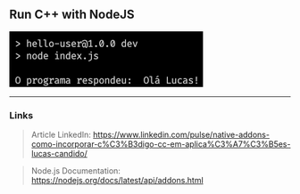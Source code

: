 ## Run C++ with NodeJS

<img src="./result.png" alt="Terminal command result" />

___

### Links

> Article LinkedIn: https://www.linkedin.com/pulse/native-addons-como-incorporar-c%C3%B3digo-cc-em-aplica%C3%A7%C3%B5es-lucas-candido/

> Node.js Documentation: https://nodejs.org/docs/latest/api/addons.html